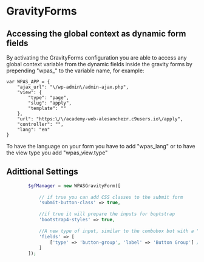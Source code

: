 # GravityForms

## Accessing the global context as dynamic form fields

By activating the GravityForms configuration you are able to access any global context variable
from the dynamic fields inside the gravity forms by prepending "wpas_" to the variable name, for example:
```
var WPAS_APP = {
    "ajax_url": "\/wp-admin\/admin-ajax.php",
    "view": {
        "type": "page",
        "slug": "apply",
        "template": ""
    },
    "url": "https:\/\/academy-web-alesanchezr.c9users.io\/apply",
    "controller": "",
    "lang": "en"
} 
```

To have the language on your form you have to add "wpas_lang" or to have the view type you add "wpas_view.type"

## Adittional Settings
```php
        $gfManager = new WPASGravityForm([
            
            // if true you can add CSS classes to the submit form
            'submit-button-class' => true, 
            
            //if true it will prepare the inputs for boptstrap
            'bootstrap4-styles' => true, 
            
            //A new type of input, similar to the combobox but with a "button group" style
            'fields' => [
                ['type' => 'button-group', 'label' => 'Button Group'] //A type of file that behaves like bootstrap button-grup as radiobutton
            ]
        ]);
```